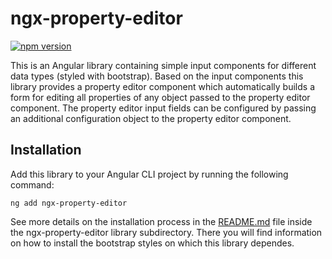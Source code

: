 # ngx-property-editor

[![npm version](https://img.shields.io/npm/v/ngx-property-editor?logo=npm&logoColor=fff)](https://www.npmjs.com/package/ngx-property-editor)

This is an Angular library containing simple input components for different data types
(styled with bootstrap). Based on the input components this library provides a property
editor component which automatically builds a form for editing all properties of any
object passed to the property editor component. The property editor input fields can
be configured by passing an additional configuration object to the property editor
component.


## Installation

Add this library to your Angular CLI project by running the following command:
```console
ng add ngx-property-editor
```

See more details on the installation process in the [README.md](projects/ngx-property-editor/README.md)
file inside the ngx-property-editor library subdirectory. There you will find information
on how to install the bootstrap styles on which this library dependes.
